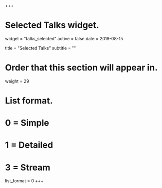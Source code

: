 +++
# Selected Talks widget.
widget = "talks_selected"
active = false
date = 2019-08-15

title = "Selected Talks"
subtitle = ""

# Order that this section will appear in.
weight = 29

# List format.
#   0 = Simple
#   1 = Detailed
#   3 = Stream
list_format = 0
+++

